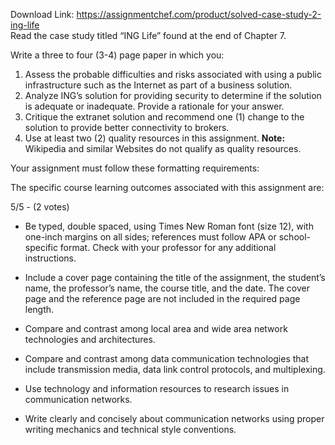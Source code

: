 Download Link: https://assignmentchef.com/product/solved-case-study-2-ing-life
<br>
Read the case study titled “ING Life” found at the end of Chapter 7.

Write a three to four (3-4) page paper in which you:

<ol>

 <li>Assess the probable difficulties and risks associated with using a public infrastructure such as the Internet as part of a business solution.</li>

 <li>Analyze ING’s solution for providing security to determine if the solution is adequate or inadequate. Provide a rationale for your answer.</li>

 <li>Critique the extranet solution and recommend one (1) change to the solution to provide better connectivity to brokers.</li>

 <li>Use at least two (2) quality resources in this assignment. <strong>Note:</strong> Wikipedia and similar Websites do not qualify as quality resources.</li>

</ol>

Your assignment must follow these formatting requirements:

The specific course learning outcomes associated with this assignment are:

5/5 - (2 votes)

<ul type="disc">

 <li>Be typed, double spaced, using Times New Roman font (size 12), with one-inch margins on all sides; references must follow APA or school-specific format. Check with your professor for any additional instructions.</li>

</ul>

<ul type="disc">

 <li>Include a cover page containing the title of the assignment, the student’s name, the professor’s name, the course title, and the date. The cover page and the reference page are not included in the required page length.</li>

</ul>

<ul type="disc">

 <li>Compare and contrast among local area and wide area network technologies and architectures.</li>

</ul>

<ul type="disc">

 <li>Compare and contrast among data communication technologies that include transmission media, data link control protocols, and multiplexing.</li>

</ul>

<ul type="disc">

 <li>Use technology and information resources to research issues in communication networks.</li>

</ul>

<ul type="disc">

 <li>Write clearly and concisely about communication networks using proper writing mechanics and technical style conventions.</li>